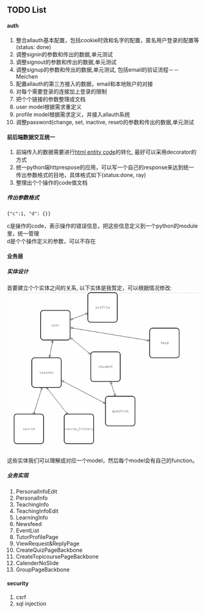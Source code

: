 ## TODO List  
[htmlenti]: http://www.w3schools.com/html/html_entities.asp "HTML Entity Code"
[entitydesign]: ./todo/simple_entity_design.png "Simple Entity Design"
  
#### auth  
1. 整合allauth基本配置，包括cookie时效和名字的配置，匿名用户登录的配置等(status: done)
2. 调整signin的参数和传出的数据,单元测试  
3. 调整signout的参数和传出的数据,单元测试  
4. 调整signup的参数和传出的数据,单元测试, 包括email的验证流程－－Meichen  
5. 配置allauth的第三方接入的数据，email和本地账户的对接  
6. 对每个需要登录的连接加上登录的限制
7. 把个个链接的参数整理成文档
8. user model根据需求重定义  
9. profile model根据需求定义，并接入allauth系统
10. 调整password(change, set, inactive, reset)的参数和传出的数据,单元测试  
  
  
#### 前后端数据交互统一  
1. 前端传入的数据需要进行[html entity code][htmlenti]的转化, 最好可以采用decorator的方式  
2. 统一python端httprespose的应用，可以写一个自己的response来达到统一传出参数格式的目地，具体格式如下(status:done, ray)  
3. 整理出个个操作的code值文档
    
##### 传出参数格式
    
    {"c":1, "d": {}}  
  
c是操作的code，表示操作的错误信息，把这些信息定义到一个python的module里，统一管理  
d是个个操作定义的参数，可以不存在
  
  
#### 业务层  
  
##### 实体设计  
首要建立个个实体之间的关系, 以下实体是我暂定，可以根据情况修改:  
![Simple Entity Design][entitydesign]   
这些实体我们可以理解成对应一个model，然后每个model会有自己的function。

##### 业务实现

1. PersonalInfoEdit  
2. PersonalInfo  
3. TeachingInfo  
4. TeachingInfoEdit  
5. LearningInfo  
6. Newsfeed  
7. EventList  
8. TutorProfilePage  
9. ViewRequest&ReplyPage  
10. CreateQuizPageBackbone  
11. CreateTopicoursePageBackbone  
12. CalenderNoSlide  
13. GroupPageBackbone

#### security  
1. csrf  
2. sql injection
